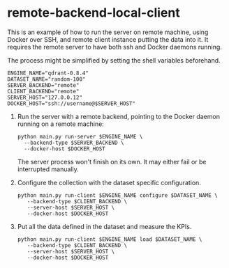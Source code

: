 # remote-backend-local-client

This is an example of how to run the server on remote machine, using Docker over
SSH, and remote client instance putting the data into it. It requires the remote
server to have both ssh and Docker daemons running.

The process might be simplified by setting the shell variables beforehand.

```shell
ENGINE_NAME="qdrant-0.8.4"
DATASET_NAME="random-100"
SERVER_BACKEND="remote"
CLIENT_BACKEND="remote"
SERVER_HOST="127.0.0.12"
DOCKER_HOST="ssh://username@$SERVER_HOST"
```

1. Run the server with a remote backend, pointing to the Docker daemon running
   on a remote machine:

    ```shell
    python main.py run-server $ENGINE_NAME \
      --backend-type $SERVER_BACKEND \
      --docker-host $DOCKER_HOST
    ```

   The server process won't finish on its own. It may either fail or be
   interrupted manually.

2. Configure the collection with the dataset specific configuration.

   ```shell
   python main.py run-client $ENGINE_NAME configure $DATASET_NAME \
      --backend-type $CLIENT_BACKEND \
      --server-host $SERVER_HOST \
      --docker-host $DOCKER_HOST
   ```

3. Put all the data defined in the dataset and measure the KPIs.

   ```shell
   python main.py run-client $ENGINE_NAME load $DATASET_NAME \
      --backend-type $CLIENT_BACKEND \
      --server-host $SERVER_HOST \
      --docker-host $DOCKER_HOST
   ```
